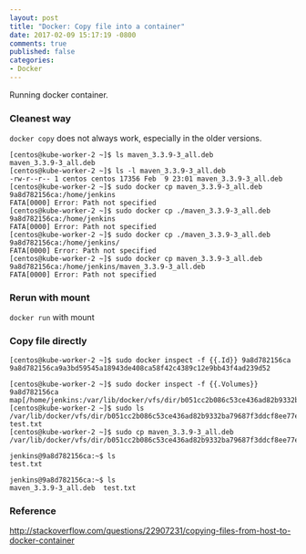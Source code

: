 ```yaml
---
layout: post
title: "Docker: Copy file into a container"
date: 2017-02-09 15:17:19 -0800
comments: true
published: false
categories: 
- Docker
---
```


Running docker container.

### Cleanest way

`docker copy` does not always work, especially in the older versions.

```
[centos@kube-worker-2 ~]$ ls maven_3.3.9-3_all.deb
maven_3.3.9-3_all.deb
[centos@kube-worker-2 ~]$ ls -l maven_3.3.9-3_all.deb
-rw-r--r-- 1 centos centos 17356 Feb  9 23:01 maven_3.3.9-3_all.deb
[centos@kube-worker-2 ~]$ sudo docker cp maven_3.3.9-3_all.deb 9a8d782156ca:/home/jenkins
FATA[0000] Error: Path not specified
[centos@kube-worker-2 ~]$ sudo docker cp ./maven_3.3.9-3_all.deb 9a8d782156ca:/home/jenkins
FATA[0000] Error: Path not specified
[centos@kube-worker-2 ~]$ sudo docker cp ./maven_3.3.9-3_all.deb 9a8d782156ca:/home/jenkins/
FATA[0000] Error: Path not specified
[centos@kube-worker-2 ~]$ sudo docker cp maven_3.3.9-3_all.deb 9a8d782156ca:/home/jenkins/maven_3.3.9-3_all.deb
FATA[0000] Error: Path not specified
```

### Rerun with mount

`docker run` with mount

### Copy file directly

```
[centos@kube-worker-2 ~]$ sudo docker inspect -f {{.Id}} 9a8d782156ca
9a8d782156ca9a3bd59545a18943de408ca58f42c4389c12e9bb43f4ad239d52

[centos@kube-worker-2 ~]$ sudo docker inspect -f {{.Volumes}} 9a8d782156ca
map[/home/jenkins:/var/lib/docker/vfs/dir/b051cc2b086c53ce436ad82b9332ba79687f3ddcf8ee77e3f8264e7cafe32438]
[centos@kube-worker-2 ~]$ sudo ls /var/lib/docker/vfs/dir/b051cc2b086c53ce436ad82b9332ba79687f3ddcf8ee77e3f8264e7cafe32438
test.txt
[centos@kube-worker-2 ~]$ sudo cp maven_3.3.9-3_all.deb /var/lib/docker/vfs/dir/b051cc2b086c53ce436ad82b9332ba79687f3ddcf8ee77e3f8264e7cafe32438
```

```
jenkins@9a8d782156ca:~$ ls
test.txt

jenkins@9a8d782156ca:~$ ls
maven_3.3.9-3_all.deb  test.txt
```

### Reference

http://stackoverflow.com/questions/22907231/copying-files-from-host-to-docker-container